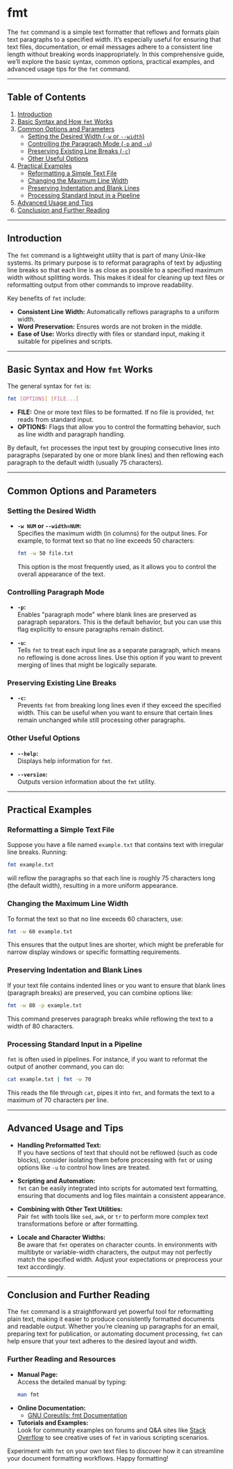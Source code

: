 # fmt

The `fmt` command is a simple text formatter that reflows and formats plain text paragraphs to a specified width. It’s especially useful for ensuring that text files, documentation, or email messages adhere to a consistent line length without breaking words inappropriately. In this comprehensive guide, we’ll explore the basic syntax, common options, practical examples, and advanced usage tips for the `fmt` command.

---

## Table of Contents

1. [Introduction](#introduction)
2. [Basic Syntax and How `fmt` Works](#basic-syntax-and-how-fmt-works)
3. [Common Options and Parameters](#common-options-and-parameters)
    - [Setting the Desired Width (`-w` or `--width`)](#setting-the-desired-width)
    - [Controlling the Paragraph Mode (`-p` and `-u`)](#controlling-paragraph-mode)
    - [Preserving Existing Line Breaks (`-c`)](#preserving-existing-line-breaks)
    - [Other Useful Options](#other-useful-options)
4. [Practical Examples](#practical-examples)
    - [Reformatting a Simple Text File](#reformatting-a-simple-text-file)
    - [Changing the Maximum Line Width](#changing-the-maximum-line-width)
    - [Preserving Indentation and Blank Lines](#preserving-indentation-and-blank-lines)
    - [Processing Standard Input in a Pipeline](#processing-standard-input-in-a-pipeline)
5. [Advanced Usage and Tips](#advanced-usage-and-tips)
6. [Conclusion and Further Reading](#conclusion-and-further-reading)

---

## Introduction

The `fmt` command is a lightweight utility that is part of many Unix-like systems. Its primary purpose is to reformat paragraphs of text by adjusting line breaks so that each line is as close as possible to a specified maximum width without splitting words. This makes it ideal for cleaning up text files or reformatting output from other commands to improve readability.

Key benefits of `fmt` include:

- **Consistent Line Width:** Automatically reflows paragraphs to a uniform width.
- **Word Preservation:** Ensures words are not broken in the middle.
- **Ease of Use:** Works directly with files or standard input, making it suitable for pipelines and scripts.

---

## Basic Syntax and How `fmt` Works

The general syntax for `fmt` is:

```bash
fmt [OPTIONS] [FILE...]
```

- **FILE:** One or more text files to be formatted. If no file is provided, `fmt` reads from standard input.
- **OPTIONS:** Flags that allow you to control the formatting behavior, such as line width and paragraph handling.

By default, `fmt` processes the input text by grouping consecutive lines into paragraphs (separated by one or more blank lines) and then reflowing each paragraph to the default width (usually 75 characters).

---

## Common Options and Parameters

### Setting the Desired Width

- **`-w NUM` or `--width=NUM`:**  
  Specifies the maximum width (in columns) for the output lines. For example, to format text so that no line exceeds 50 characters:

  ```bash
  fmt -w 50 file.txt
  ```

  This option is the most frequently used, as it allows you to control the overall appearance of the text.

### Controlling Paragraph Mode

- **`-p`:**  
  Enables "paragraph mode" where blank lines are preserved as paragraph separators. This is the default behavior, but you can use this flag explicitly to ensure paragraphs remain distinct.

- **`-u`:**  
  Tells `fmt` to treat each input line as a separate paragraph, which means no reflowing is done across lines. Use this option if you want to prevent merging of lines that might be logically separate.

### Preserving Existing Line Breaks

- **`-c`:**  
  Prevents `fmt` from breaking long lines even if they exceed the specified width. This can be useful when you want to ensure that certain lines remain unchanged while still processing other paragraphs.

### Other Useful Options

- **`--help`:**  
  Displays help information for `fmt`.

- **`--version`:**  
  Outputs version information about the `fmt` utility.

---

## Practical Examples

### Reformatting a Simple Text File

Suppose you have a file named `example.txt` that contains text with irregular line breaks. Running:

```bash
fmt example.txt
```

will reflow the paragraphs so that each line is roughly 75 characters long (the default width), resulting in a more uniform appearance.

### Changing the Maximum Line Width

To format the text so that no line exceeds 60 characters, use:

```bash
fmt -w 60 example.txt
```

This ensures that the output lines are shorter, which might be preferable for narrow display windows or specific formatting requirements.

### Preserving Indentation and Blank Lines

If your text file contains indented lines or you want to ensure that blank lines (paragraph breaks) are preserved, you can combine options like:

```bash
fmt -w 80 -p example.txt
```

This command preserves paragraph breaks while reflowing the text to a width of 80 characters.

### Processing Standard Input in a Pipeline

`fmt` is often used in pipelines. For instance, if you want to reformat the output of another command, you can do:

```bash
cat example.txt | fmt -w 70
```

This reads the file through `cat`, pipes it into `fmt`, and formats the text to a maximum of 70 characters per line.

---

## Advanced Usage and Tips

- **Handling Preformatted Text:**  
  If you have sections of text that should not be reflowed (such as code blocks), consider isolating them before processing with `fmt` or using options like `-u` to control how lines are treated.

- **Scripting and Automation:**  
  `fmt` can be easily integrated into scripts for automated text formatting, ensuring that documents and log files maintain a consistent appearance.

- **Combining with Other Text Utilities:**  
  Pair `fmt` with tools like `sed`, `awk`, or `tr` to perform more complex text transformations before or after formatting.

- **Locale and Character Widths:**  
  Be aware that `fmt` operates on character counts. In environments with multibyte or variable-width characters, the output may not perfectly match the specified width. Adjust your expectations or preprocess your text accordingly.

---

## Conclusion and Further Reading

The `fmt` command is a straightforward yet powerful tool for reformatting plain text, making it easier to produce consistently formatted documents and readable output. Whether you’re cleaning up paragraphs for an email, preparing text for publication, or automating document processing, `fmt` can help ensure that your text adheres to the desired layout and width.

### Further Reading and Resources

- **Manual Page:**  
  Access the detailed manual by typing:
  ```bash
  man fmt
  ```
- **Online Documentation:**
    - [GNU Coreutils: fmt Documentation](https://www.gnu.org/software/coreutils/fmt)
- **Tutorials and Examples:**  
  Look for community examples on forums and Q&A sites like [Stack Overflow](https://stackoverflow.com) to see creative uses of `fmt` in various scripting scenarios.

Experiment with `fmt` on your own text files to discover how it can streamline your document formatting workflows. Happy formatting!